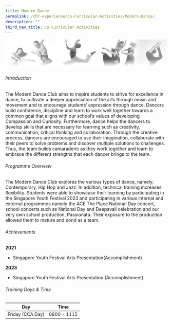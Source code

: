 ```yaml
---
title: Modern Dance
permalink: /chr-experience/Co-Curricular-Activities/Modern-Dance/
description: ""
third_nav_title: Co Curricular Activities
---
```

![](/images/CCA/DANCE.jpg)

###### Introduction
The Modern Dance Club aims to inspire students to strive for excellence in dance, to cultivate a deeper appreciation of the arts through music and movement and to encourage students’ expression through dance. Dancers build confidence, discipline and learn to work well together towards a common goal that aligns with our school’s values of developing Compassion and Curiosity. Furthermore, dance helps the dancers to develop skills that are necessary for learning such as creativity, communication, critical thinking and collaboration. Through the creative process, dancers are encouraged to use their imagination, collaborate with their peers to solve problems and discover multiple solutions to challenges. Thus, the team builds camaraderie as they work together and learn to embrace the different strengths that each dancer brings to the team. 

###### Programme Overview
The Modern Dance Club explores the various types of dance, namely, Contemporary, Hip Hop and Jazz. In addition, technical training increases flexibility. Students were able to showcase their learning by participating in the Singapore Youth Festival 2023 and participating in various internal and external programmes namely the ACE The Place National Day concert, school concerts such as National Day and Deepavali celebration and our very own school production, Passionata. Their exposure to the production allowed them to mature and bond as a team.

###### Achievements
**2021** <br>
- Singapore Youth Festival Arts Presentation(Accomplishment)

**2023**
- Singapore Youth Festival Arts Presentation (Accomplishment)

###### Training Days &amp; Time
| Day| Time | 
| -------- | -------- | 
| Friday (CCA Day) | 0800 - 1115 |
